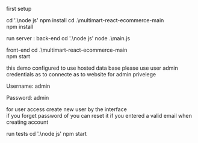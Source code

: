 first setup

cd '.\node js\'
npm install
cd .\multimart-react-ecommerce-main\
npm install



run server  :
back-end 
 cd '.\node js\'
 node .\main.js

front-end
 cd .\multimart-react-ecommerce-main\
 npm start


this demo configured to use hosted data base 
please use user admin    credentials as    to connecte as to website for admin privelege 

Username: admin

Password: admin

for user access create new user by the interface  
if you forget password of you can reset it if you entered a valid email when creating account

run tests
 cd '.\node js\'
 npm start

 
